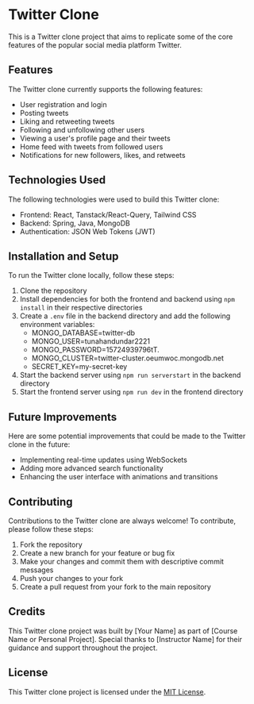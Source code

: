 # Twitter Clone

This is a Twitter clone project that aims to replicate some of the core features of the popular social media platform Twitter.

## Features

The Twitter clone currently supports the following features:

- User registration and login
- Posting tweets
- Liking and retweeting tweets
- Following and unfollowing other users
- Viewing a user's profile page and their tweets
- Home feed with tweets from followed users
- Notifications for new followers, likes, and retweets

## Technologies Used

The following technologies were used to build this Twitter clone:

- Frontend: React, Tanstack/React-Query, Tailwind CSS
- Backend: Spring, Java, MongoDB
- Authentication: JSON Web Tokens (JWT)

## Installation and Setup

To run the Twitter clone locally, follow these steps:

1. Clone the repository
2. Install dependencies for both the frontend and backend using `npm install` in their respective directories
3. Create a `.env` file in the backend directory and add the following environment variables:
    - MONGO_DATABASE=twitter-db
    - MONGO_USER=tunahandundar2221
    - MONGO_PASSWORD=15724939796tT.
    - MONGO_CLUSTER=twitter-cluster.oeumwoc.mongodb.net
    - SECRET_KEY=my-secret-key
5. Start the backend server using `npm run serverstart` in the backend directory
6. Start the frontend server using `npm run dev` in the frontend directory

## Future Improvements

Here are some potential improvements that could be made to the Twitter clone in the future:

- Implementing real-time updates using WebSockets
- Adding more advanced search functionality
- Enhancing the user interface with animations and transitions

## Contributing

Contributions to the Twitter clone are always welcome! To contribute, please follow these steps:

1. Fork the repository
2. Create a new branch for your feature or bug fix
3. Make your changes and commit them with descriptive commit messages
4. Push your changes to your fork
5. Create a pull request from your fork to the main repository

## Credits

This Twitter clone project was built by [Your Name] as part of [Course Name or Personal Project]. Special thanks to [Instructor Name] for their guidance and support throughout the project.

## License

This Twitter clone project is licensed under the [MIT License](LICENSE).



